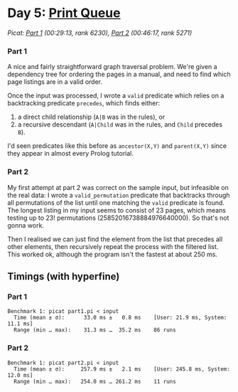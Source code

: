 # Day 5: [Print Queue](https://adventofcode.com/2024/day/5)
*Picat: [Part 1](https://github.com/DestyNova/advent_of_code_2024/blob/main/5/part1.pi) (00:29:13, rank 6230), [Part 2](https://github.com/DestyNova/advent_of_code_2024/blob/main/5/part2.pi) (00:46:17, rank 5271)*

### Part 1

A nice and fairly straightforward graph traversal problem. We're given a dependency tree for ordering the pages in a manual, and need to find which page listings are in a valid order.

Once the input was processed, I wrote a `valid` predicate which relies on a backtracking predicate `precedes`, which finds either:

1. a direct child relationship (`A|B` was in the rules), or
2. a recursive descendant (`A|Child` was in the rules, and `Child` precedes `B`).

I'd seen predicates like this before as `ancestor(X,Y)` and `parent(X,Y)` since they appear in almost every Prolog tutorial.

### Part 2

My first attempt at part 2 was correct on the sample input, but infeasible on the real data: I wrote a `valid_permutation` predicate that backtracks through all permutations of the list until one matching the `valid` predicate is found. The longest listing in my input seems to consist of 23 pages, which means testing up to 23! permutations (25852016738884976640000). So that's not gonna work.

Then I realised we can just find the element from the list that precedes all other elements, then recursively repeat the process with the filtered list. This worked ok, although the program isn't the fastest at about 250 ms.

## Timings (with hyperfine)

### Part 1

```
Benchmark 1: picat part1.pi < input
  Time (mean ± σ):      33.0 ms ±   0.8 ms    [User: 21.9 ms, System: 11.1 ms]
  Range (min … max):    31.3 ms …  35.2 ms    86 runs
```

### Part 2

```
Benchmark 1: picat part2.pi < input
  Time (mean ± σ):     257.9 ms ±   2.1 ms    [User: 245.8 ms, System: 12.0 ms]
  Range (min … max):   254.0 ms … 261.2 ms    11 runs
```
